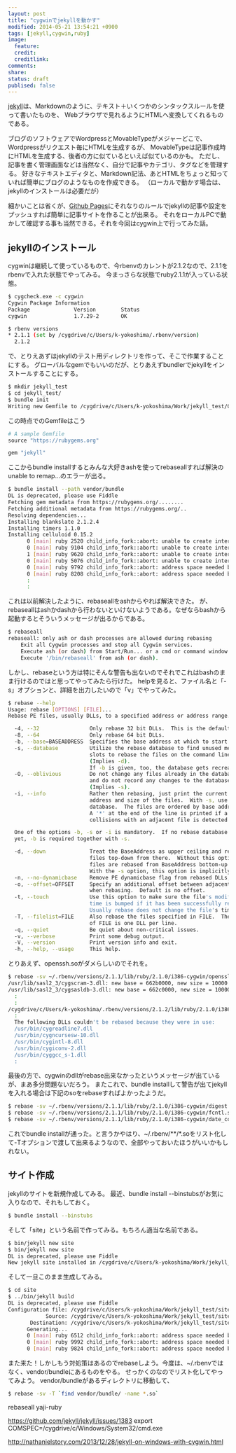 ```yaml
---
layout: post
title: "cygwinでjekyllを動かす"
modified: 2014-05-21 13:54:21 +0900
tags: [jekyll,cygwin,ruby]
image:
  feature: 
  credit: 
  creditlink: 
comments: 
share: 
status: draft
publised: false
---
```

[jekyll](http://jekyllrb.com/)は、Markdownのように、テキスト＋いくつかのシンタックスルールを使って書いたものを、
Webブラウザで見れるようにHTMLへ変換してくれるものである。

ブログのソフトウェアでWordpressとMovableTypeがメジャーどこで、Wordpressがリクエスト毎にHTMLを生成するが、
MovableTypeは記事作成時にHTMLを生成する、後者の方に似ているといえば似ているのかも。
ただし、記事を書く管理画面などは当然なく、自分で記事やカテゴリ、タグなどを管理する。
好きなテキストエディタと、Markdown記法、あとHTMLをちょっと知っていれば簡単にブログのようなものを作成できる。
（ローカルで動かす場合は、jekyllのインストールは必要だが）

細かいことは省くが、[Github Pages](https://pages.github.com)にそれなりのルールでjekyllの記事や設定をプッシュすれば簡単に記事サイトを作ることが出来る。
それをローカルPCで動かして確認する事も当然できる。それを今回はcygwin上で行ってみた話。

## jekyllのインストール

cygwinは継続して使っているもので、今rbenvのカレントが2.1.2なので、2.1.1をrbenvで入れた状態でやってみる。
今まっさらな状態でruby2.1.1が入っている状態。

~~~ bash
$ cygcheck.exe -c cygwin
Cygwin Package Information
Package              Version        Status
cygwin               1.7.29-2       OK

$ rbenv versions
* 2.1.1 (set by /cygdrive/c/Users/k-yokoshima/.rbenv/version)
  2.1.2
~~~

で、とりえあずはjekyllのテスト用ディレクトリを作って、そこで作業することにする。
グローバルなgemでもいいのだが、とりあえずbundlerでjekyllをインストールすることにする。
~~~ bash
$ mkdir jekyll_test
$ cd jekyll_test/
$ bundle init
Writing new Gemfile to /cygdrive/c/Users/k-yokoshima/Work/jekyll_test/Gemfile
~~~

この時点でのGemfileはこう
~~~ ruby
# A sample Gemfile
source "https://rubygems.org"

gem "jekyll"
~~~

ここからbundle installするとみんな大好きashを使ってrebaseallすれば解決のunable to remap...のエラーが出る。

~~~ bash
$ bundle install --path vendor/bundle
DL is deprecated, please use Fiddle
Fetching gem metadata from https://rubygems.org/........
Fetching additional metadata from https://rubygems.org/..
Resolving dependencies...
Installing blankslate 2.1.2.4
Installing timers 1.1.0
Installing celluloid 0.15.2
      0 [main] ruby 2520 child_info_fork::abort: unable to create interim mapping for C:\Users\k-yokoshima\.rbenv\versions\2.1.1\lib\ruby\2.1.0\i386-cygwin\openssl.so, Win32 error 8
      0 [main] ruby 9104 child_info_fork::abort: unable to create interim mapping for C:\Users\k-yokoshima\.rbenv\versions\2.1.1\lib\ruby\2.1.0\i386-cygwin\openssl.so, Win32 error 8
      1 [main] ruby 9620 child_info_fork::abort: unable to create interim mapping for C:\Users\k-yokoshima\.rbenv\versions\2.1.1\lib\ruby\2.1.0\i386-cygwin\openssl.so, Win32 error 8
      0 [main] ruby 5076 child_info_fork::abort: unable to create interim mapping for C:\Users\k-yokoshima\.rbenv\versions\2.1.1\lib\ruby\2.1.0\i386-cygwin\openssl.so, Win32 error 8
      0 [main] ruby 9792 child_info_fork::abort: address space needed by 'fcntl.so' (0x540000) is already occupied
      0 [main] ruby 8208 child_info_fork::abort: address space needed by 'fcntl.so' (0x540000) is already occupied
      :
      :
~~~

これは以前解決したように、rebaseallをashからやれば解決できた。
が、rebaseallはashかdashから行わないといけないようである。なぜならbashから起動するとそういうメッセージが出るからである。

~~~ bash
$ rebaseall
rebaseall: only ash or dash processes are allowed during rebasing
    Exit all Cygwin processes and stop all Cygwin services.
    Execute ash (or dash) from Start/Run... or a cmd or command window.
    Execute '/bin/rebaseall' from ash (or dash).
~~~

しかし、rebaseという方は特にそんな警告も出ないのでそれでこれはbashのまま行けるのではと思ってやってみたら行けた。
helpを見ると、ファイル名と「-s」オプションと、詳細を出力したいので「v」でやってみた。

~~~ bash
$ rebase --help
Usage: rebase [OPTIONS] [FILE]...
Rebase PE files, usually DLLs, to a specified address or address range.

  -4, --32                Only rebase 32 bit DLLs.  This is the default.
  -8, --64                Only rebase 64 bit DLLs.
  -b, --base=BASEADDRESS  Specifies the base address at which to start rebasing.
  -s, --database          Utilize the rebase database to find unused memory
                          slots to rebase the files on the command line to.
                          (Implies -d).
                          If -b is given, too, the database gets recreated.
  -O, --oblivious         Do not change any files already in the database
                          and do not record any changes to the database.
                          (Implies -s).
  -i, --info              Rather then rebasing, just print the current base
                          address and size of the files.  With -s, use the
                          database.  The files are ordered by base address.
                          A '*' at the end of the line is printed if a
                          collisions with an adjacent file is detected.

  One of the options -b, -s or -i is mandatory.  If no rebase database exists
  yet, -b is required together with -s.

  -d, --down              Treat the BaseAddress as upper ceiling and rebase
                          files top-down from there.  Without this option the
                          files are rebased from BaseAddress bottom-up.
                          With the -s option, this option is implicitly set.
  -n, --no-dynamicbase    Remove PE dynamicbase flag from rebased DLLs, if set.
  -o, --offset=OFFSET     Specify an additional offset between adjacent DLLs
                          when rebasing.  Default is no offset.
  -t, --touch             Use this option to make sure the file's modification
                          time is bumped if it has been successfully rebased.
                          Usually rebase does not change the file's time.
  -T, --filelist=FILE     Also rebase the files specified in FILE.  The format
                          of FILE is one DLL per line.
  -q, --quiet             Be quiet about non-critical issues.
  -v, --verbose           Print some debug output.
  -V, --version           Print version info and exit.
  -h, --help, --usage     This help.

~~~

とりあえず、openssh.soがダメらしいのでそれを。

~~~ bash
$ rebase -sv ~/.rbenv/versions/2.1.1/lib/ruby/2.1.0/i386-cygwin/openssl.so
/usr/lib/sasl2_3/cygscram-3.dll: new base = 662b0000, new size = 10000
/usr/lib/sasl2_3/cygsasldb-3.dll: new base = 662c0000, new size = 10000
  :
  :
/cygdrive/c/Users/k-yokoshima/.rbenv/versions/2.1.2/lib/ruby/2.1.0/i386-cygwin/openssl.so: new base = 6bc00000, new size = 1400000
  :
  The following DLLs couldn't be rebased because they were in use:
  /usr/bin/cygreadline7.dll
  /usr/bin/cygncursesw-10.dll
  /usr/bin/cygintl-8.dll
  /usr/bin/cygiconv-2.dll
  /usr/bin/cyggcc_s-1.dll
  :
~~~

最後の方で、cygwinのdllがrebase出来なかったというメッセージが出ているが、まあ多分問題ないだろう。
またこれで、bundle installして警告が出てjekyllを入れる場合は下記のsoをrebaseすればよかったようだ。

~~~ bash
$ rebase -sv ~/.rbenv/versions/2.1.1/lib/ruby/2.1.0/i386-cygwin/digest.so
$ rebase -sv ~/.rbenv/versions/2.1.1/lib/ruby/2.1.0/i386-cygwin/fcntl.so
$ rebase -sv ~/.rbenv/versions/2.1.1/lib/ruby/2.1.0/i386-cygwin/date_core.so
~~~

これでbundle installが通った。と言うかやはり、~/.rbenv/**/*.soをリスト化して-Tオプションで渡して出来るようなので、全部やっておいたほうがいいかもしれない。

## サイト作成
jekyllのサイトを新規作成してみる。
最近、bundle install --binstubsがお気に入りなので、それもしておく。
~~~ bash
$ bundle install --binstubs
~~~

そして「site」という名前で作ってみる。もちろん適当な名前である。

~~~ bash
$ bin/jekyll new site
$ bin/jekyll new site
DL is deprecated, please use Fiddle
New jekyll site installed in /cygdrive/c/Users/k-yokoshima/Work/jekyll_test/site.
~~~

そして一旦このまま生成してみる。
~~~ bash
$ cd site
$ ../bin/jekyll build
DL is deprecated, please use Fiddle
Configuration file: /cygdrive/c/Users/k-yokoshima/Work/jekyll_test/site/_config.yml
            Source: /cygdrive/c/Users/k-yokoshima/Work/jekyll_test/site
       Destination: /cygdrive/c/Users/k-yokoshima/Work/jekyll_test/site/_site
      Generating...
      0 [main] ruby 6512 child_info_fork::abort: address space needed by 'yajl.so' (0x480000) is already occupied
      0 [main] ruby 9992 child_info_fork::abort: address space needed by 'stringio.so' (0x430000) is already occupied
      0 [main] ruby 9824 child_info_fork::abort: address space needed by 'yajl.so' (0x480000) is already occupied

~~~

また来た！しかしもう対処策はあるのでrebaseしよう。今度は、~/.rbenvではなく、vendor/bundleにあるものをやる。
せっかくのなのでリスト化してやってみよう。
vendor/bundleがあるディレクトリに移動して、

~~~ bash
$ rebase -sv -T `find vendor/bundle/ -name *.so`
~~~
rebaseall yaji-ruby

https://github.com/jekyll/jekyll/issues/1383
export COMSPEC=/cygdrive/c/Windows/System32/cmd.exe

http://nathanielstory.com/2013/12/28/jekyll-on-windows-with-cygwin.html